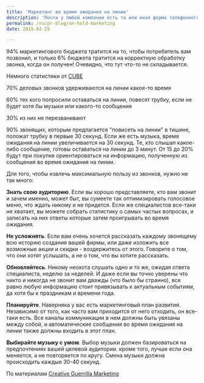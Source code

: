 ```yaml
---
title: 'Маркетинг во время ожидания на линии'
description: 'Почти у любой компании есть та или иная форма телефонного маркетинга во время ожидания ответа абонента. В целом этот маркетинг не блещет ни изобретательностью, ни эффективностью, в большинстве случаев звонящему просто предлагается послушать музыку во время ожидания.'
permalink: /ru/pr-blog/on-hold-marketing
date: 2015-02-25

---
```


94% маркетингового бюджета тратится на то, чтобы потребитель вам позвонил, и только 6% бюджета тратится на корректную обработку звонка, когда он получен! Очевидно, что тут что-то не складывается.

Немного статистики от <a href="https://cubemediamaster.com/">CUBE</a>

70% деловых звонков удерживаются на линии какое-то время

60% тех кого попросили оставаться на линии, повесят трубку, если не будет хотя бы музыки или какого-то сообщения

30% из них не перезванивают

90% звонящих, которым предлагается "повисеть на линии" в тишине, положат трубку в первые 30 секунд. Если же есть музыка, время ожидания на линии увеличивается на 30 секунд. Те, кто слышал какое-либо сообщение, готовы оставаться на линии до 3 минут. От 15 до 20% будут при покупке ориентироваться на информацию, полученную из сообщения во время ожидания на линии.

Для того, чтобы извлечь максимальную пользу из звонков, нужно не так много:

<strong>Знать свою аудиторию</strong>. Если вы хорошо представляете, кто вам звонит и зачем именно, может быт, вы сумеете так оптимизировать голосовое меню, что ждать никому и не придется. Если же специалистов все-таки не хватает, вы можете собрать статистику о самых частых вопросах, и записать на них ответы которые затем проигрывать во время ожидания.

<strong>Не усложнять</strong>. Если вам очень хочется рассказать каждому звонящему всю историю создания вашей фирмы, или даже изложить все возможные акции и скидки - воздержитесь от этого. Говорите о том, что они хотят услышать, а не о том, что вы хотите рассказать.

<strong>Обновляйтесь</strong>. Никому неохота слушать одно и то же, ожидая ответа специалиста, неделю за неделей. И даже если вы точно уверены что никто и никогда не звонит вам дважды (что было бы странно), все равно любую информацию стоит привязывать к актуальным событиям, да хотя бы к праздникам и времени года.

<strong>Планируйте</strong>. Наверняка у вас есть маркетинговый план развития. Независимо от того, как часто вам приходится от него отходить, он все-таки есть. Все каналы коммуникации в нем должны быть увязаны между собой, и автоматические сообщения во время ожидания на линии также должны входить в этот план.

<strong>Выбирайте музыку с умом</strong>.  Выбор музыки должен базироваться на предпочтениях вашей целевой аудитории. кроме того, лучше если она меняется, а не повторяется по кругу. Смена музыки должна происходить каждые 30-40 секунд.

По материалам <a href="https://www.creativeguerrillamarketing.com/guerrilla-marketing/infographic-harnassing-power-hold-marketing/">Creative Guerrilla Marketing</a>

